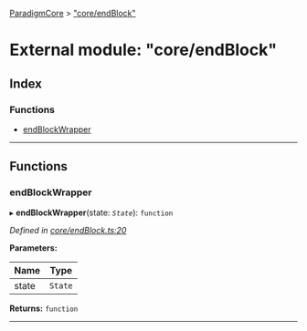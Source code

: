 [ParadigmCore](../README.md) > ["core/endBlock"](../modules/_core_endblock_.md)

# External module: "core/endBlock"

## Index

### Functions

* [endBlockWrapper](_core_endblock_.md#endblockwrapper)

---

## Functions

<a id="endblockwrapper"></a>

###  endBlockWrapper

▸ **endBlockWrapper**(state: *`State`*): `function`

*Defined in [core/endBlock.ts:20](https://github.com/paradigmfoundation/paradigmcore/blob/99f4a81/src/core/endBlock.ts#L20)*

**Parameters:**

| Name | Type |
| ------ | ------ |
| state | `State` |

**Returns:** `function`

___

